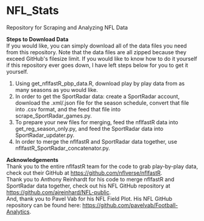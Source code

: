 # NFL_Stats
Repository for Scraping and Analyzing NFL Data

**Steps to Download Data** \
If you would like, you can simply download all of the data files you need from this repository. Note that the data files are all zipped because they exceed GitHub's filesize limit. If you would like to know how to do it yourself if this repository ever goes down, I have left steps below for you to get it yourself.

1. Using get_nflfastR_pbp_data.R, download play by play data from as many seasons as you would like.
2. In order to get the SportRadar data: create a SportRadar account, download the .xml/.json file for the season schedule, convert that file into .csv format, and the feed that file into scrape_SportRadar_games.py.
3. To prepare your new files for merging, feed the nflfastR data into get_reg_season_only.py, and feed the SportRadar data into SportRadar_updater.py.
4. In order to merge the nflfastR and SportRadar data together, use nflfastR_SportRadar_concatenator.py.

**Acknowledgements** \
Thank you to the entire nflfastR team for the code to grab play-by-play data, check out their GitHub at https://github.com/nflverse/nflfastR. \
Thank you to Anthony Reinhardt for his code to merge nflfastR and SportRadar data together, check out his NFL GitHub repository at https://github.com/ajreinhard/NFL-public. \
And, thank you to Pavel Vab for his NFL Field Plot. His NFL GitHub repository can be found here: https://github.com/pavelvab/Football-Analytics.
